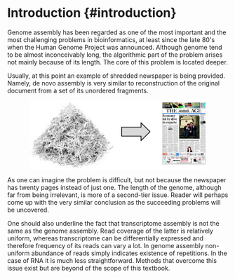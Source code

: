 # Introduction {#introduction}

Genome assembly has been regarded as one of the most important and the most challenging problems in bioinformatics, at least since the late 80's when the Human Genome Project was announced. Although genome tend to be almost inconceivably long, the algorithmic part of the problem arises not mainly because of its length. The core of this problem is located deeper. 

Usually, at this point an example of shredded newspaper is being provided. Namely, de novo assembly is very similar to reconstruction of the original document from a set of its unordered fragments. 

<img src="img/intro_assembly.png" width="80%" style="display: block; margin: auto;" />

As one can imagine the problem is difficult, but not because the newspaper has twenty pages instead of just one. The length of the genome, although far from being irrelevant, is more of a second-tier issue. Reader will perhaps come up with the very similar conclusion as the succeeding problems will be uncovered. 

One should also underline the fact that transcriptome assembly is not the same as the genome assembly. Read coverage of the latter is relatively uniform, whereas transcriptome can be differentially expressed and therefore frequency of its reads can vary a lot. In genome assembly non-uniform abundance of reads simply indicates existence of repetitions. In the case of RNA it is much less straightforward. Methods that overcome this issue exist but are beyond of the scope of this textbook.
